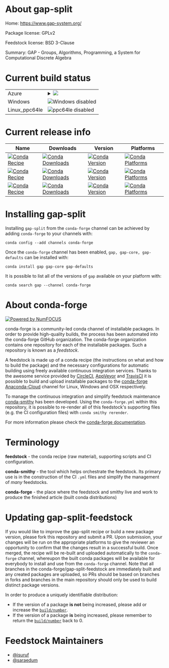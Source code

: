 About gap-split
===============

Home: https://www.gap-system.org/

Package license: GPLv2

Feedstock license: BSD 3-Clause

Summary: GAP - Groups, Algorithms, Programming, a System for Computational Discrete Algebra



Current build status
====================


<table>
    
  <tr>
    <td>Azure</td>
    <td>
      <details>
        <summary>
          <a href="https://dev.azure.com/conda-forge/feedstock-builds/_build/latest?definitionId=345&branchName=master">
            <img src="https://dev.azure.com/conda-forge/feedstock-builds/_apis/build/status/gap-feedstock?branchName=master">
          </a>
        </summary>
        <table>
          <thead><tr><th>Variant</th><th>Status</th></tr></thead>
          <tbody><tr>
              <td>linux</td>
              <td>
                <a href="https://dev.azure.com/conda-forge/feedstock-builds/_build/latest?definitionId=345&branchName=master">
                  <img src="https://dev.azure.com/conda-forge/feedstock-builds/_apis/build/status/gap-feedstock?branchName=master&jobName=linux&configuration=linux_" alt="variant">
                </a>
              </td>
            </tr><tr>
              <td>osx</td>
              <td>
                <a href="https://dev.azure.com/conda-forge/feedstock-builds/_build/latest?definitionId=345&branchName=master">
                  <img src="https://dev.azure.com/conda-forge/feedstock-builds/_apis/build/status/gap-feedstock?branchName=master&jobName=osx&configuration=osx_" alt="variant">
                </a>
              </td>
            </tr>
          </tbody>
        </table>
      </details>
    </td>
  </tr>
  <tr>
    <td>Windows</td>
    <td>
      <img src="https://img.shields.io/badge/Windows-disabled-lightgrey.svg" alt="Windows disabled">
    </td>
  </tr>
  <tr>
    <td>Linux_ppc64le</td>
    <td>
      <img src="https://img.shields.io/badge/ppc64le-disabled-lightgrey.svg" alt="ppc64le disabled">
    </td>
  </tr>
</table>

Current release info
====================

| Name | Downloads | Version | Platforms |
| --- | --- | --- | --- |
| [![Conda Recipe](https://img.shields.io/badge/recipe-gap-green.svg)](https://anaconda.org/conda-forge/gap) | [![Conda Downloads](https://img.shields.io/conda/dn/conda-forge/gap.svg)](https://anaconda.org/conda-forge/gap) | [![Conda Version](https://img.shields.io/conda/vn/conda-forge/gap.svg)](https://anaconda.org/conda-forge/gap) | [![Conda Platforms](https://img.shields.io/conda/pn/conda-forge/gap.svg)](https://anaconda.org/conda-forge/gap) |
| [![Conda Recipe](https://img.shields.io/badge/recipe-gap--core-green.svg)](https://anaconda.org/conda-forge/gap-core) | [![Conda Downloads](https://img.shields.io/conda/dn/conda-forge/gap-core.svg)](https://anaconda.org/conda-forge/gap-core) | [![Conda Version](https://img.shields.io/conda/vn/conda-forge/gap-core.svg)](https://anaconda.org/conda-forge/gap-core) | [![Conda Platforms](https://img.shields.io/conda/pn/conda-forge/gap-core.svg)](https://anaconda.org/conda-forge/gap-core) |
| [![Conda Recipe](https://img.shields.io/badge/recipe-gap--defaults-green.svg)](https://anaconda.org/conda-forge/gap-defaults) | [![Conda Downloads](https://img.shields.io/conda/dn/conda-forge/gap-defaults.svg)](https://anaconda.org/conda-forge/gap-defaults) | [![Conda Version](https://img.shields.io/conda/vn/conda-forge/gap-defaults.svg)](https://anaconda.org/conda-forge/gap-defaults) | [![Conda Platforms](https://img.shields.io/conda/pn/conda-forge/gap-defaults.svg)](https://anaconda.org/conda-forge/gap-defaults) |

Installing gap-split
====================

Installing `gap-split` from the `conda-forge` channel can be achieved by adding `conda-forge` to your channels with:

```
conda config --add channels conda-forge
```

Once the `conda-forge` channel has been enabled, `gap, gap-core, gap-defaults` can be installed with:

```
conda install gap gap-core gap-defaults
```

It is possible to list all of the versions of `gap` available on your platform with:

```
conda search gap --channel conda-forge
```


About conda-forge
=================

[![Powered by NumFOCUS](https://img.shields.io/badge/powered%20by-NumFOCUS-orange.svg?style=flat&colorA=E1523D&colorB=007D8A)](http://numfocus.org)

conda-forge is a community-led conda channel of installable packages.
In order to provide high-quality builds, the process has been automated into the
conda-forge GitHub organization. The conda-forge organization contains one repository
for each of the installable packages. Such a repository is known as a *feedstock*.

A feedstock is made up of a conda recipe (the instructions on what and how to build
the package) and the necessary configurations for automatic building using freely
available continuous integration services. Thanks to the awesome service provided by
[CircleCI](https://circleci.com/), [AppVeyor](https://www.appveyor.com/)
and [TravisCI](https://travis-ci.com/) it is possible to build and upload installable
packages to the [conda-forge](https://anaconda.org/conda-forge)
[Anaconda-Cloud](https://anaconda.org/) channel for Linux, Windows and OSX respectively.

To manage the continuous integration and simplify feedstock maintenance
[conda-smithy](https://github.com/conda-forge/conda-smithy) has been developed.
Using the ``conda-forge.yml`` within this repository, it is possible to re-render all of
this feedstock's supporting files (e.g. the CI configuration files) with ``conda smithy rerender``.

For more information please check the [conda-forge documentation](https://conda-forge.org/docs/).

Terminology
===========

**feedstock** - the conda recipe (raw material), supporting scripts and CI configuration.

**conda-smithy** - the tool which helps orchestrate the feedstock.
                   Its primary use is in the construction of the CI ``.yml`` files
                   and simplify the management of *many* feedstocks.

**conda-forge** - the place where the feedstock and smithy live and work to
                  produce the finished article (built conda distributions)


Updating gap-split-feedstock
============================

If you would like to improve the gap-split recipe or build a new
package version, please fork this repository and submit a PR. Upon submission,
your changes will be run on the appropriate platforms to give the reviewer an
opportunity to confirm that the changes result in a successful build. Once
merged, the recipe will be re-built and uploaded automatically to the
`conda-forge` channel, whereupon the built conda packages will be available for
everybody to install and use from the `conda-forge` channel.
Note that all branches in the conda-forge/gap-split-feedstock are
immediately built and any created packages are uploaded, so PRs should be based
on branches in forks and branches in the main repository should only be used to
build distinct package versions.

In order to produce a uniquely identifiable distribution:
 * If the version of a package **is not** being increased, please add or increase
   the [``build/number``](https://conda.io/docs/user-guide/tasks/build-packages/define-metadata.html#build-number-and-string).
 * If the version of a package **is** being increased, please remember to return
   the [``build/number``](https://conda.io/docs/user-guide/tasks/build-packages/define-metadata.html#build-number-and-string)
   back to 0.

Feedstock Maintainers
=====================

* [@isuruf](https://github.com/isuruf/)
* [@saraedum](https://github.com/saraedum/)

